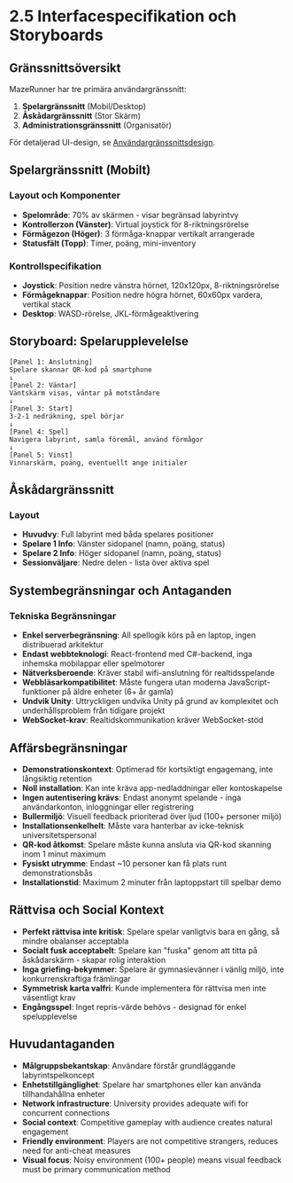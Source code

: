 # 2.5 Interfacespecifikation och Storyboards

## Gränssnittsöversikt

MazeRunner har tre primära användargränssnitt:
1. **Spelargränssnitt** (Mobil/Desktop)
2. **Åskådargränssnitt** (Stor Skärm)
3. **Administrationsgränssnitt** (Organisatör)

För detaljerad UI-design, se [Användargränssnittsdesign](../design/ui-design.md).

## Spelargränssnitt (Mobilt)

### Layout och Komponenter
- **Spelområde**: 70% av skärmen - visar begränsad labyrintvy
- **Kontrollerzon (Vänster)**: Virtual joystick för 8-riktningsrörelse
- **Förmågezon (Höger)**: 3 förmåga-knappar vertikalt arrangerade
- **Statusfält (Topp)**: Timer, poäng, mini-inventory

### Kontrollspecifikation
- **Joystick**: Position nedre vänstra hörnet, 120x120px, 8-riktningsrörelse
- **Förmågeknappar**: Position nedre högra hörnet, 60x60px vardera, vertikal stack
- **Desktop**: WASD-rörelse, JKL-förmågeaktivering

## Storyboard: Spelarupplevelelse

```
[Panel 1: Anslutning]
Spelare skannar QR-kod på smartphone
↓
[Panel 2: Väntar]
Väntskärm visas, väntar på motståndare
↓
[Panel 3: Start]
3-2-1 nedräkning, spel börjar
↓
[Panel 4: Spel]
Navigera labyrint, samla föremål, använd förmågor
↓
[Panel 5: Vinst]
Vinnarskärm, poäng, eventuellt ange initialer
```

## Åskådargränssnitt

### Layout
- **Huvudvy**: Full labyrint med båda spelares positioner
- **Spelare 1 Info**: Vänster sidopanel (namn, poäng, status)
- **Spelare 2 Info**: Höger sidopanel (namn, poäng, status)
- **Sessionväljare**: Nedre delen - lista över aktiva spel

## Systembegränsningar och Antaganden

### Tekniska Begränsningar
- **Enkel serverbegränsning**: All spellogik körs på en laptop, ingen distribuerad arkitektur
- **Endast webbteknologi**: React-frontend med C#-backend, inga inhemska mobilappar eller spelmotorer
- **Nätverksberoende**: Kräver stabil wifi-anslutning för realtidsspelande
- **Webbläsarkompatibilitet**: Måste fungera utan moderna JavaScript-funktioner på äldre enheter (6+ år gamla)
- **Undvik Unity**: Uttryckligen undvika Unity på grund av komplexitet och underhållsproblem från tidigare projekt
- **WebSocket-krav**: Realtidskommunikation kräver WebSocket-stöd

## Affärsbegränsningar  
- **Demonstrationskontext**: Optimerad för kortsiktigt engagemang, inte långsiktig retention
- **Noll installation**: Kan inte kräva app-nedladdningar eller kontoskapelse
- **Ingen autentisering krävs**: Endast anonymt spelande - inga användarkonton, inloggningar eller registrering
- **Bullermiljö**: Visuell feedback prioriterad över ljud (100+ personer miljö)
- **Installationsenkelhelt**: Måste vara hanterbar av icke-teknisk universitetspersonal
- **QR-kod åtkomst**: Spelare måste kunna ansluta via QR-kod skanning inom 1 minut maximum
- **Fysiskt utrymme**: Endast ~10 personer kan få plats runt demonstrationsbås
- **Installationstid**: Maximum 2 minuter från laptoppstart till spelbar demo

## Rättvisa och Social Kontext
- **Perfekt rättvisa inte kritisk**: Spelare spelar vanligtvis bara en gång, så mindre obalanser acceptabla
- **Socialt fusk acceptabelt**: Spelare kan "fuska" genom att titta på åskådarskärm - skapar rolig interaktion
- **Inga griefing-bekymmer**: Spelare är gymnasievänner i vänlig miljö, inte konkurrenskraftiga främlingar
- **Symmetrisk karta valfri**: Kunde implementera för rättvisa men inte väsentligt krav
- **Engångsspel**: Inget repris-värde behövs - designad för enkel spelupplevelse

## Huvudantaganden
- **Målgruppsbekantskap**: Användare förstår grundläggande labyrintspelkoncept
- **Enhetstillgänglighet**: Spelare har smartphones eller kan använda tillhandahållna enheter  
- **Network infrastructure**: University provides adequate wifi for concurrent connections
- **Social context**: Competitive gameplay with audience creates natural engagement
- **Friendly environment**: Players are not competitive strangers, reduces need for anti-cheat measures
- **Visual focus**: Noisy environment (100+ people) means visual feedback must be primary communication method